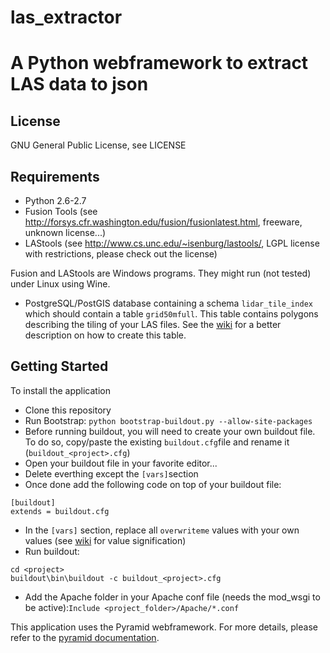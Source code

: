las_extractor
=============
A Python webframework to extract LAS data to json
=============

License
---------------

GNU General Public License, see LICENSE


Requirements
---------------

* Python 2.6-2.7
* Fusion Tools (see http://forsys.cfr.washington.edu/fusion/fusionlatest.html, freeware, unknown license...)
* LAStools (see http://www.cs.unc.edu/~isenburg/lastools/, LGPL license with restrictions, please check out the license)

Fusion and LAStools are Windows programs. They might run (not tested) under Linux using Wine.

* PostgreSQL/PostGIS database containing a schema `lidar_tile_index` which should contain a table `grid50mfull`. This table contains polygons describing the tiling of your LAS files. See the <a href="https://github.com/sitn/las_extractor/wiki/Create-the-DB-table" target=_blank>wiki</a> for a better description on how to create this table.

Getting Started
---------------

To install the application
* Clone this repository
* Run Bootstrap: `python bootstrap-buildout.py --allow-site-packages`
* Before running buildout, you will need to create your own buildout file. To do so, copy/paste the existing `buildout.cfg`file and rename it (`buildout_<project>.cfg`)
* Open your buildout file in your favorite editor...
* Delete everthing except the `[vars]`section
* Once done add the following code on top of your buildout file:

```
[buildout]
extends = buildout.cfg
```
* In the `[vars]` section, replace all `overwriteme` values with your own values (see <a href="https://github.com/sitn/las_extractor/wiki/Buildout-vars" target=_blank>wiki</a> for value signification)
* Run buildout:

```
cd <project>
buildout\bin\buildout -c buildout_<project>.cfg
```
* Add the Apache folder in your Apache conf file (needs the mod_wsgi to be active):`Include <project_folder>/Apache/*.conf`

This application uses the Pyramid webframework. For more details, please refer to the <a href="http://docs.pylonsproject.org/projects/pyramid" target=_blank>pyramid documentation</a>.


